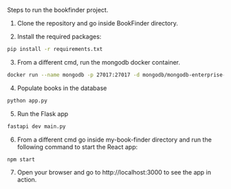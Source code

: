 Steps to run the bookfinder project.

1. Clone the repository and go inside BookFinder directory.

2. Install the required packages:
```bash
pip install -r requirements.txt
```

3. From a different cmd, run the mongodb docker container.
```bash
docker run --name mongodb -p 27017:27017 -d mongodb/mongodb-enterprise-server:latest
```

4. Populate books in the database
```bash
python app.py
```

5. Run the Flask app
```bash
fastapi dev main.py
```

6. From a different cmd go inside my-book-finder directory and run the following command to start the React app:
```bash
npm start
```

7. Open your browser and go to http://localhost:3000 to see the app in action.


